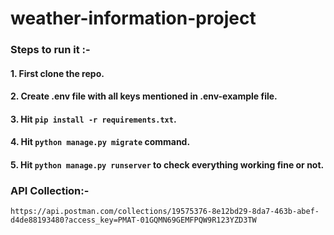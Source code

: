 # weather-information-project

### Steps to run it :-

#### 1. First clone the repo.
#### 2. Create .env file with all keys mentioned in .env-example file.
#### 3. Hit ````pip install -r requirements.txt````.
#### 4. Hit ````python manage.py migrate```` command.
#### 5. Hit ````python manage.py runserver```` to check everything working fine or not.


### API Collection:-
````
https://api.postman.com/collections/19575376-8e12bd29-8da7-463b-abef-d4de88193480?access_key=PMAT-01GQMN69GEMFPQW9R123YZD3TW 
````
